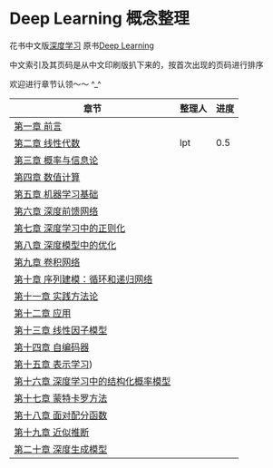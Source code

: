 # Deep Learning 概念整理
花书中文版[深度学习](https://github.com/exacity/deeplearningbook-chinese)
原书[Deep Learning](http://www.deeplearningbook.org/)

中文索引及其页码是从中文印刷版扒下来的，按首次出现的页码进行排序

欢迎进行章节认领～～ ^_^

| 章节 | 整理人 | 进度 | 
| ------------ | ------------ | ------------ |
| [第一章 前言](ch01.md) | ||
| [第二章 线性代数](ch02.md) | lpt | 0.5 |
| [第三章 概率与信息论](ch03.md)|||
| [第四章 数值计算](ch04.md)|||
| [第五章 机器学习基础](ch05.md)|||
| [第六章 深度前馈网络](ch06.md)| |  |
| [第七章 深度学习中的正则化](ch07.md)|||
| [第八章 深度模型中的优化](ch08.md)|| |
| [第九章 卷积网络](ch09.md)|||
| [第十章 序列建模：循环和递归网络](ch10.md)|||
| [第十一章 实践方法论](ch11.md) |  |  |
| [第十二章 应用](ch12.md)|| |
| [第十三章 线性因子模型](ch13.md)|| |
| [第十四章 自编码器](ch14.md)|||
| [第十五章 表示学习](ch15.md))|| |
| [第十六章 深度学习中的结构化概率模型](ch16.md)| | |
| [第十七章 蒙特卡罗方法](ch17.md)||  |
| [第十八章 面对配分函数](ch18.md)|||
| [第十九章 近似推断](ch19.md)|| |
| [第二十章 深度生成模型](ch20.md) | | |

